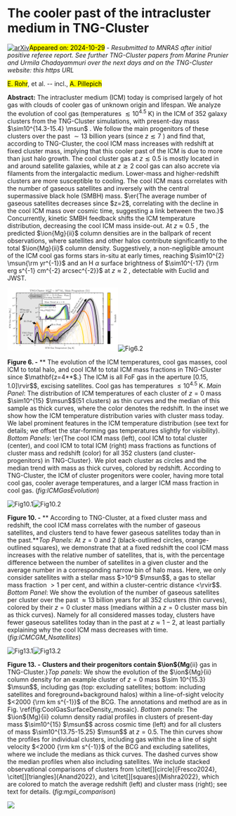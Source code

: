<div class="macros" style="visibility:hidden;">
$\newcommand{\ensuremath}{}$
$\newcommand{\xspace}{}$
$\newcommand{\object}[1]{\texttt{#1}}$
$\newcommand{\farcs}{{.}''}$
$\newcommand{\farcm}{{.}'}$
$\newcommand{\arcsec}{''}$
$\newcommand{\arcmin}{'}$
$\newcommand{\ion}[2]{#1#2}$
$\newcommand{\textsc}[1]{\textrm{#1}}$
$\newcommand{\hl}[1]{\textrm{#1}}$
$\newcommand{\footnote}[1]{}$
$\newcommand{\orcid}[1]{\href{https://orcid.org/#1}{\includegraphics[scale=0.08]{ORCID-iD_icon-128x128.png}}}$
$\newcommand$
$\newcommand{\mvir}{M_{\rm 200c}}$
$\newcommand{\mvirhost}{\mvir^{\rm host}}$
$\newcommand{\rvir}{R_{\rm 200c}}$
$\newcommand{\rvirhost}{\rvir^{\rm host}}$
$\newcommand{\mgas}{M_{\rm gas}}$
$\newcommand{\mgassat}{M_{\rm gas}^{\rm sat}}$
$\newcommand{\mcgas}{M_{\rm CoolGas}}$
$\newcommand{\mcgassat}{\mcgas^{\rm sat}}$
$\newcommand{\mcgassub}{\mcgas^{\rm subhalo}}$
$\newcommand{\mcgasicm}{\mcgas^{\rm ICM}}$
$\newcommand{\mcgascgm}{\mcgas^{\rm CGM}}$
$\newcommand{\fcgasicm}{f_{\rm CoolGas}^{\rm ICM}}$
$\newcommand{\mstar}{M_\star}$
$\newcommand{\mstarsat}{\mstar^{\rm sat}}$
$\newcommand{\rhalfstar}{R_{\rm half,\star}}$
$\newcommand{\rgal}{R_{\rm gal}}$
$\newcommand{\dsathost}{d_{\rm sat}^{\rm host}}$
$\newcommand{\sublink}{\textsc{sublink} }$
$\newcommand{\sublinkgal}{\sublink\_\textsc{gal} }$
$\newcommand{\subfind}{\textsc{subfind} }$
$\newcommand{\tcoolgas}{T_{\rm CoolGas}}$
$\newcommand{\tvir}{T_{\rm vir}}$
$\newcommand{\tcool}{t_{\rm cool}}$
$\newcommand{\tff}{t_{\rm ff}}$
$\newcommand{\msun}{{\rm M}_\odot}$
$\newcommand{\kpc}{{\rm kpc}}$
$\newcommand$
$\newcommand$
$\newcommand{\ez}[1]{\textcolor[rgb]{1.0, 0.55, 0}{(#1)}}$
$\newcommand{\reza}[1]{\color{orange}#1\color{black}}$
$\newcommand{\rezac}[1]{\color{orange}\textit{[#1]}\color{black}}$
$\newcommand{\rezas}[1]{\color{orange}\sout{#1} \color{black}}$</div>



<div id="title">

# The cooler past of the intracluster medium in TNG-Cluster

</div>
<div id="comments">

[![arXiv](https://img.shields.io/badge/arXiv-2410.19900-b31b1b.svg)](https://arxiv.org/abs/2410.19900)<mark>Appeared on: 2024-10-29</mark> -  _Resubmitted to MNRAS after initial positive referee report. See further TNG-Cluster papers from Marine Prunier and Urmila Chadayammuri over the next days and on the TNG-Cluster website: this https URL_

</div>
<div id="authors">

<mark>E. Rohr</mark>, et al. -- incl., <mark>A. Pillepich</mark>

</div>
<div id="abstract">

**Abstract:** The intracluster medium (ICM) today is comprised largely of hot gas with clouds of cooler gas of unknown origin and lifespan. We analyze the evolution of cool gas (temperatures $\lesssim10^{4.5}$ K) in the ICM of 352 galaxy clusters from the TNG-Cluster simulations, with present-day mass $\sim10^{14.3-15.4} \msun$ . We follow the main progenitors of these clusters over the past $\sim13$ billion years (since $z\lesssim7$ ) and find that, according to TNG-Cluster, the cool ICM mass increases with redshift at fixed cluster mass, implying that this cooler past of the ICM is due to more than just halo growth. The cool cluster gas at $z\lesssim0.5$ is mostly located in and around satellite galaxies, while at $z\gtrsim2$ cool gas can also accrete via filaments from the intergalactic medium. Lower-mass and higher-redshift clusters are more susceptible to cooling. The cool ICM mass correlates with the number of gaseous satellites and inversely with the central supermassive black hole (SMBH) mass. $\er{The average number of gaseous satellites decreases since $z=2$, correlating with the decline in the cool ICM mass over cosmic time, suggesting a link between the two.}$ Concurrently, kinetic SMBH feedback shifts the ICM temperature distribution, decreasing the cool ICM mass inside-out. At $z\approx0.5$ , the predicted $\ion{Mg}{ii}$ column densities are in the ballpark of recent observations, where satellites and other halos contribute significantly to the total $\ion{Mg}{ii}$ column density. Suggestively, a non-negligible amount of the ICM cool gas forms stars in-situ at early times, reaching $\sim10^{2} \msun{\rm yr^{-1}}$ and an H $\alpha$ surface brightness of $\sim10^{-17} {\rm erg s^{-1} cm^{-2} arcsec^{-2}}$ at $z\approx2$ , detectable with Euclid and JWST.

</div>

<div id="div_fig1">

<img src="tmp_2410.19900/figures/TNG-Cluster_M200cz01e15_ICMGasTemperatureHistogramMass_evolution.png" alt="Fig6.1" width="50%"/><img src="" alt="Fig6.2" width="50%"/>

**Figure 6. -** ** The evolution of the ICM temperatures, cool gas masses, cool ICM to total halo, and cool ICM to total ICM mass fractions in TNG-Cluster since $\mathbf{z=4**$.}
    The ICM is all FoF gas in the aperture $[0.15, 1.0]$\rvir$$, excising satellites. Cool gas has temperatures $\leq 10^{4.5}$ K.
    _Main Panel_: The distribution of ICM temperatures of each cluster of $z=0$ mass $\sim10^{15} $\msun$$(51 clusters) as thin curves and the median of this sample as thick curves, where the color denotes the redshift. In the inset we show how the ICM temperature distribution varies with cluster mass today. We label prominent features in the ICM temperature distribution (see text for details; we offset the star-forming gas temperatures slightly for visibility).
    _Bottom Panels_: \er{The cool ICM mass (left), cool ICM to total cluster (center), and cool ICM to total ICM (right) mass fractions as functions of cluster mass and redshift (color) for all 352 clusters (and cluster-progenitors) in TNG-Cluster}. We plot each cluster as circles and the median trend with mass as thick curves, colored by redshift.
    According to TNG-Cluster, the ICM of cluster progenitors were cooler, having more total cool gas, cooler average temperatures, and a larger ICM mass fraction in cool gas.
     (*fig:ICMGasEvolution*)

</div>
<div id="div_fig2">

<img src="" alt="Fig10.1" width="50%"/><img src="" alt="Fig10.2" width="50%"/>

**Figure 10. -** ** According to TNG-Cluster, at a fixed cluster mass and redshift, the cool ICM mass correlates with the number of gaseous satellites, and clusters tend to have fewer gaseous satellites today than in the past.**_Top Panels_: At $z=0$ and 2 (black-outlined circles, orange-outlined squares), we demonstrate that at a fixed redshift the cool ICM mass increases with the relative number of satellites, that is, with the percentage difference between the number of satellites in a given cluster and the average number in a corresponding narrow bin of halo mass. Here, we only consider satellites with a stellar mass $>10^9  $\msun$$, a gas to stellar mass fraction $>1$ per cent, and within a cluster-centric distance $<$\rvir$$.
    _Bottom Panel_: We show the evolution of the number of gaseous satellites per cluster over the past $\approx13$ billion years for all 352 clusters (thin curves), colored by their $z=0$ cluster mass (medians within a $z=0$ cluster mass bin as thick curves). Namely for all considered masses today, clusters have fewer gaseous satellites today than in the past at $z\approx1-2$, at least partially explaining why the cool ICM mass decreases with time.
     (*fig:ICMCGM_Nsatellites*)

</div>
<div id="div_fig3">

<img src="" alt="Fig13.1" width="50%"/><img src="" alt="Fig13.2" width="50%"/>

**Figure 13. -** **Clusters and their progenitors contain $\ion${Mg**{ii} gas in TNG-Cluster.}_Top panels_: We show the evolution of the $\ion${Mg}{ii} column density for an example cluster of $z=0$ mass $\sim 10^{15.3}  $\msun$$, including gas (top: excluding satellites; bottom: including satellites and foreground+background halos) within a line-of-sight velocity $<2000  {\rm km  s^{-1}}$ of the BCG. The annotations and method are as in Fig. \ref{fig:CoolGasSurfaceDensity_mosaic}.
    _Bottom panels_: The $\ion${Mg}{ii} column density radial profiles in clusters of present-day mass $\sim10^{15}  $\msun$$ across cosmic time (left) and for all clusters of mass $\sim10^{13.75-15.25}  $\msun$$ at $z=0.5$. The thin curves show the profiles for individual clusters, including gas within the a line of sight velocity $<2000  {\rm km  s^{-1}}$ of the BCG and excluding satellites, where we include the medians as thick curves. The dashed curves show the median profiles when also including satellites. We include stacked observational comparisons of clusters from \citet[][circle]{Fresco2024}, \citet[][triangles]{Anand2022}, and \citet[][squares]{Mishra2022}, which are colored to match the average redshift (left) and cluster mass (right); see text for details.
     (*fig:mgii_comparison*)

</div><div id="qrcode"><img src=https://api.qrserver.com/v1/create-qr-code/?size=100x100&data="https://arxiv.org/abs/2410.19900"></div>